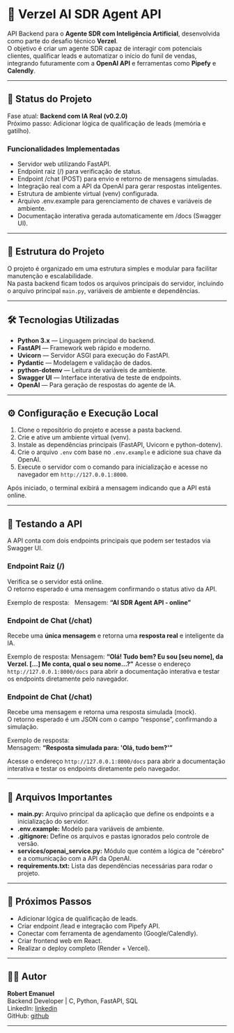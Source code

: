 # 🤖 Verzel AI SDR Agent API

API Backend para o **Agente SDR com Inteligência Artificial**, desenvolvida como parte do desafio técnico **Verzel**.  
O objetivo é criar um agente SDR capaz de interagir com potenciais clientes, qualificar leads e automatizar o início do funil de vendas, integrando futuramente com a **OpenAI API** e ferramentas como **Pipefy** e **Calendly**.

---

## 🚀 Status do Projeto

Fase atual: **Backend com IA Real (v0.2.0)**  
Próximo passo: Adicionar lógica de qualificação de leads (memória e gatilho).

### Funcionalidades Implementadas

- Servidor web utilizando FastAPI.
- Endpoint raiz (/) para verificação de status.
- Endpoint /chat (POST) para envio e retorno de mensagens simuladas.
- Integração real com a API da OpenAI para gerar respostas inteligentes.
- Estrutura de ambiente virtual (venv) configurada.
- Arquivo .env.example para gerenciamento de chaves e variáveis de ambiente.
- Documentação interativa gerada automaticamente em /docs (Swagger UI).

---

## 🧱 Estrutura do Projeto

O projeto é organizado em uma estrutura simples e modular para facilitar manutenção e escalabilidade.  
Na pasta backend ficam todos os arquivos principais do servidor, incluindo o arquivo principal `main.py`, variáveis de ambiente e dependências.

---

## 🛠️ Tecnologias Utilizadas

- **Python 3.x** — Linguagem principal do backend.  
- **FastAPI** — Framework web rápido e moderno.  
- **Uvicorn** — Servidor ASGI para execução do FastAPI.  
- **Pydantic** — Modelagem e validação de dados.  
- **python-dotenv** — Leitura de variáveis de ambiente.  
- **Swagger UI** — Interface interativa de teste de endpoints.
- **OpenAI** — Para geração de respostas do agente de IA.

---

## ⚙️ Configuração e Execução Local

1. Clone o repositório do projeto e acesse a pasta backend.  
2. Crie e ative um ambiente virtual (venv).  
3. Instale as dependências principais (FastAPI, Uvicorn e python-dotenv).  
4. Crie o arquivo `.env` com base no `.env.example` e adicione sua chave da OpenAI.  
5. Execute o servidor com o comando para inicialização e acesse no navegador em `http://127.0.0.1:8000`.

Após iniciado, o terminal exibirá a mensagem indicando que a API está online.

---

## 🧪 Testando a API

A API conta com dois endpoints principais que podem ser testados via Swagger UI.

### Endpoint Raiz (/)
Verifica se o servidor está online.  
O retorno esperado é uma mensagem confirmando o status ativo da API.

Exemplo de resposta:  
Mensagem: **“AI SDR Agent API - online”**

### Endpoint de Chat (/chat)
Recebe uma **única mensagem** e retorna uma **resposta real** e inteligente da IA.

Exemplo de resposta:
Mensagem: **“Olá! Tudo bem? Eu sou [seu nome], da Verzel. [...] Me conta, qual o seu nome...?”**
Acesse o endereço `http://127.0.0.1:8000/docs` para abrir a documentação interativa e testar os endpoints diretamente pelo navegador.

### Endpoint de Chat (/chat)
Recebe uma mensagem e retorna uma resposta simulada (mock).  
O retorno esperado é um JSON com o campo “response”, confirmando a simulação.

Exemplo de resposta:  
Mensagem: **“Resposta simulada para: 'Olá, tudo bem?'”**

Acesse o endereço `http://127.0.0.1:8000/docs` para abrir a documentação interativa e testar os endpoints diretamente pelo navegador.

---

## 📂 Arquivos Importantes

- **main.py:** Arquivo principal da aplicação que define os endpoints e a inicialização do servidor.  
- **.env.example:** Modelo para variáveis de ambiente.  
- **.gitignore:** Define os arquivos e pastas ignorados pelo controle de versão.
- **services/openai_service.py:** Módulo que contém a lógica de "cérebro" e a comunicação com a API da OpenAI.  
- **requirements.txt:** Lista das dependências necessárias para rodar o projeto.  

---

## 🔮 Próximos Passos

- Adicionar lógica de qualificação de leads.  
- Criar endpoint /lead e integração com Pipefy API.  
- Conectar com ferramenta de agendamento (Google/Calendly).  
- Criar frontend web em React.  
- Realizar o deploy completo (Render + Vercel).

---

## 👨‍💻 Autor

**Robert Emanuel**  
Backend Developer | C, Python, FastAPI, SQL  
LinkedIn: [linkedin](https://www.linkedin.com/in/robert-emanuel/)  
GitHub: [github](https://github.com/r0b3rTdk)

---
